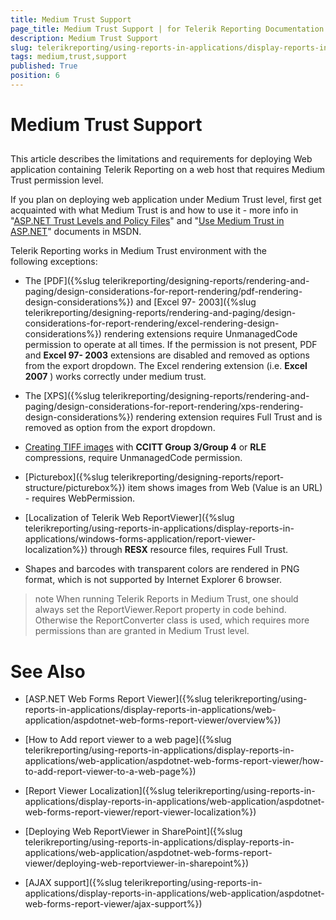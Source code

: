 ```yaml
---
title: Medium Trust Support
page_title: Medium Trust Support | for Telerik Reporting Documentation
description: Medium Trust Support
slug: telerikreporting/using-reports-in-applications/display-reports-in-applications/web-application/medium-trust-support
tags: medium,trust,support
published: True
position: 6
---
```


# Medium Trust Support



## 

This article describes the limitations and requirements for deploying Web application containing Telerik Reporting on a web host that requires Medium Trust permission level.

If you plan on deploying web application under Medium Trust level, first get acquainted with what Medium Trust is and how to use it - more info in "[ASP.NET Trust Levels and Policy Files](http://msdn.microsoft.com/en-us/library/wyts434y.aspx)" and "[Use Medium Trust in ASP.NET](http://msdn2.microsoft.com/en-us/library/ms998341.aspx)" documents in MSDN.         

Telerik Reporting works in Medium Trust environment with the following exceptions:

* The [PDF]({%slug telerikreporting/designing-reports/rendering-and-paging/design-considerations-for-report-rendering/pdf-rendering-design-considerations%}) and               [Excel 97- 2003]({%slug telerikreporting/designing-reports/rendering-and-paging/design-considerations-for-report-rendering/excel-rendering-design-considerations%}) rendering extensions require UnmanagedCode permission to               operate at all times. If the permission is not present, PDF and __Excel 97- 2003__  extensions are disabled and removed as options from the export dropdown. The Excel rendering extension (i.e. __Excel 2007__ ) works correctly under medium trust.             

* The [XPS]({%slug telerikreporting/designing-reports/rendering-and-paging/design-considerations-for-report-rendering/xps-rendering-design-considerations%}) rendering extension requires Full Trust and is removed as option from the export dropdown.             

* [Creating TIFF images]() with __CCITT Group 3/Group 4__  or __RLE__ compressions, require UnmanagedCode permission.             

* [Picturebox]({%slug telerikreporting/designing-reports/report-structure/picturebox%}) item shows images from Web (Value is an URL) - requires WebPermission.             

* [Localization of Telerik Web ReportViewer]({%slug telerikreporting/using-reports-in-applications/display-reports-in-applications/windows-forms-application/report-viewer-localization%}) through __RESX__  resource files, requires Full Trust.             

* Shapes and barcodes with transparent colors are rendered in PNG format, which is not supported by Internet Explorer 6 browser.

>note When running Telerik Reports in Medium Trust, one should always set the ReportViewer.Report property in code behind. Otherwise the ReportConverter class is used, which requires more permissions than are granted in Medium Trust level.


# See Also


 * [ASP.NET Web Forms Report Viewer]({%slug telerikreporting/using-reports-in-applications/display-reports-in-applications/web-application/aspdotnet-web-forms-report-viewer/overview%})

 * [How to Add report viewer to a web page]({%slug telerikreporting/using-reports-in-applications/display-reports-in-applications/web-application/aspdotnet-web-forms-report-viewer/how-to-add-report-viewer-to-a-web-page%})

 * [Report Viewer Localization]({%slug telerikreporting/using-reports-in-applications/display-reports-in-applications/web-application/aspdotnet-web-forms-report-viewer/report-viewer-localization%})

 * [Deploying Web ReportViewer in SharePoint]({%slug telerikreporting/using-reports-in-applications/display-reports-in-applications/web-application/aspdotnet-web-forms-report-viewer/deploying-web-reportviewer-in-sharepoint%})

 * [AJAX support]({%slug telerikreporting/using-reports-in-applications/display-reports-in-applications/web-application/aspdotnet-web-forms-report-viewer/ajax-support%})
